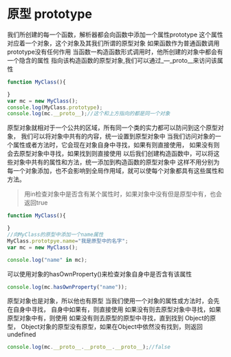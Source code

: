 # 原型 prototype
我们所创建的每一个函数，解析器都会向函数中添加一个属性prototype
这个属性对应着一个对象，这个对象及其我们所谓的原型对象
如果函数作为普通函数调用prototype没有任何作用
当函数一构造函数形式调用时，他所创建的对象中都会有一个隐含的属性
指向该构造函数的原型对象,我们可以通过_—_proto__来访问该属性
```js
function MyClass(){

}
var mc = new MyClass();
console.log(MyClass.prototype);
console.log(mc.__proto__);//这个和上方指向的都是同一个对象
```
原型对象就相对于一个公共的区域，所有同一个类的实力都可以防问到这个原型对象，
我们可以将对象中共有的内容，统一设置到原型对象中
当我们访问对象的一个属性或者方法时，它会现在对象自身中寻找，如果有则直接使用，
如果没有则会去原型对象中寻找，如果找到则直接使用
以后我们创建构造函数中，可以将这些对象中共有的属性和方法，统一添加到构造函数的原型对象中
这样不用分别为每一个对象添加，也不会影响到全局作用域，就可以使每个对象都具有这些属性和方法。
>用in检查对象中是否含有某个属性时，如果对象中没有但是原型中有，也会返回true
```js
function MyClass(){

}
//向MyClass的原型中添加一个name属性
MyClass.prototpye.name="我是原型中的名字";
var mc = new MyClass();

console.log("name" in mc);
```
可以使用对象的hasOwnProperty()来检查对象自身中是否含有该属性
```js
console.log(mc.hasOwnProperty("name"));
```
原型对象也是对象，所以他也有原型
当我们使用一个对象的属性或方法时，会先在自身中寻找，
自身中如果有，则直接使用
如果没有则去原型对象中寻找，如果原型对象中有，则使用
如果没有则去原型的原型中寻找，直到找到 Object的原型，
Object对象的原型没有原型，如果在Object中依然没有找到，则返回undefined
```js
console.log(mc.__proto__.__proto__.__proto__);//false
```